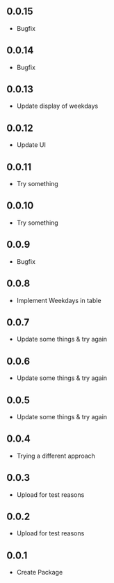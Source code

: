 ## 0.0.15

* Bugfix

## 0.0.14

* Bugfix

## 0.0.13

* Update display of weekdays

## 0.0.12

* Update UI

## 0.0.11

* Try something

## 0.0.10

* Try something

## 0.0.9

* Bugfix

## 0.0.8

* Implement Weekdays in table

## 0.0.7

* Update some things & try again

## 0.0.6

* Update some things & try again

## 0.0.5

* Update some things & try again

## 0.0.4

* Trying a different approach

## 0.0.3

* Upload for test reasons

## 0.0.2

* Upload for test reasons

## 0.0.1

* Create Package
